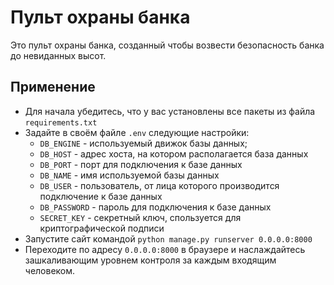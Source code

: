 # Пульт охраны банка

Это пульт охраны банка, созданный чтобы возвести безопасность банка до невиданных высот.

## Применение
- Для начала убедитесь, что у вас установлены все пакеты из файла `requirements.txt`
- Задайте в своём файле `.env` следующие настройки:
    * `DB_ENGINE` - используемый движок базы данных;
    * `DB_HOST` - адрес хоста, на котором располагается база данных
    * `DB_PORT` - порт для подключения к базе данных
    * `DB_NAME` - имя используемой базы данных
    * `DB_USER` - пользователь, от лица которого производится подключение к базе данных
    * `DB_PASSWORD` - пароль для подключения к базе данных
    * `SECRET_KEY` - секретный ключ, спользуется для криптографической подписи
- Запустите сайт командой `python manage.py runserver 0.0.0.0:8000`
- Переходите по адресу `0.0.0.0:8000` в браузере и наслаждайтесь зашкаливающим уровнем контроля за каждым
входящим человеком.
